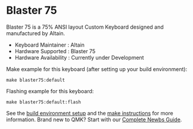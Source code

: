 # Blaster 75

Blaster 75 is a 75% ANSI layout Custom Keyboard designed and manufactured by Altain. 

* Keyboard Maintainer : Altain
* Hardware Supported : Blaster 75
* Hardware Availability : Currently under Development

Make example for this keyboard (after setting up your build environment):

    make blaster75:default

Flashing example for this keyboard:

    make blaster75:default:flash

See the [build environment setup](https://docs.qmk.fm/#/getting_started_build_tools) and the [make instructions](https://docs.qmk.fm/#/getting_started_make_guide) for more information. Brand new to QMK? Start with our [Complete Newbs Guide](https://docs.qmk.fm/#/newbs).
